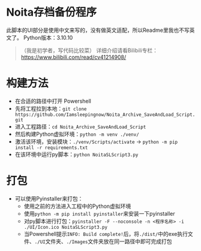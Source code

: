 # Noita存档备份程序

此脚本的UI部分是使用中文来写的，没有做英文适配，所以Readme里我也不写英文了。
Python版本：3.10.10

> （我是初学者，写代码比较菜）
> 详细介绍请看Bilibili专栏：https://www.bilibili.com/read/cv41214908/

# 构建方法

- 在合适的路径中打开 Powershell
- 先将工程拉到本地：`git clone https://github.com/Iamsleepingnow/Noita_Archive_SaveAndLoad_Script.git`
- 进入工程路径：`cd Noita_Archive_SaveAndLoad_Script`
- 然后构建Python虚拟环境：`python -m venv ./venv/`
- 激活该环境，安装模块：`./venv/Scripts/activate` -> `python -m pip install -r requirements.txt`
- 在该环境中运行py脚本：`python NoitaSLScript3.py`

# 打包

- 可以使用Pyinstaller来打包：
  - 使用之前的方法进入工程中的Python虚拟环境
  - 使用`python -m pip install pyinstaller`来安装一下pyinstaller
  - 对py脚本进行打包：`pyinstaller -F --noconsole -n <程序名称> -i ./UI/Icon.ico NoitaSLScript3.py`
  - 当Powershell提示`INFO: Build complete!`后，将`./dist/`中的exe执行文件、`./UI`文件夹、`./Images`文件夹放在同一路径中即可完成打包
